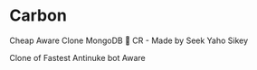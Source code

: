 # Carbon
Cheap Aware Clone MongoDB 🤡
CR - Made by Seek Yaho Sikey 

Clone of Fastest Antinuke bot Aware 
